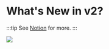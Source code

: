 # What's New in v2?

:::tip
See [Notion](https://www.notion.so/juicebox/V2-Juicebox-key-changes-fd8273e617684dfc887c6bffefb1763d) for more.
:::

![](v2infograph.png)
